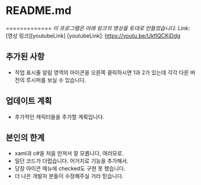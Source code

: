 # README.md
=============
_이 프로그램은 아래 링크의 영상을 토대로 만들었습니다._
Link: [영상 링크][youtubeLink]
[youtubeLink]: https://youtu.be/UkflQCKjDdg

## 추가된 사항
* 작업 표시줄 알림 영역의 아이콘을 오른쪽 클릭하시면 1과 2가 있는데 각각 다른 버전의 루시퍼를 보실 수 있습니다.

## 업데이트 계획
* 추가적인 캐릭터들을 추가할 계획입니다.

## 본인의 한계
* xaml과 c#을 처음 만져서 잘 모릅니다, 여러모로.
* 일단 코드가 더럽습니다. 어거지로 기능을 추가해서.
* 당장 아이콘 메뉴에 checked도 구현 못 했습니다.
* 더 나은 개발자 분들이 수정해주실 거라 믿습니다.
